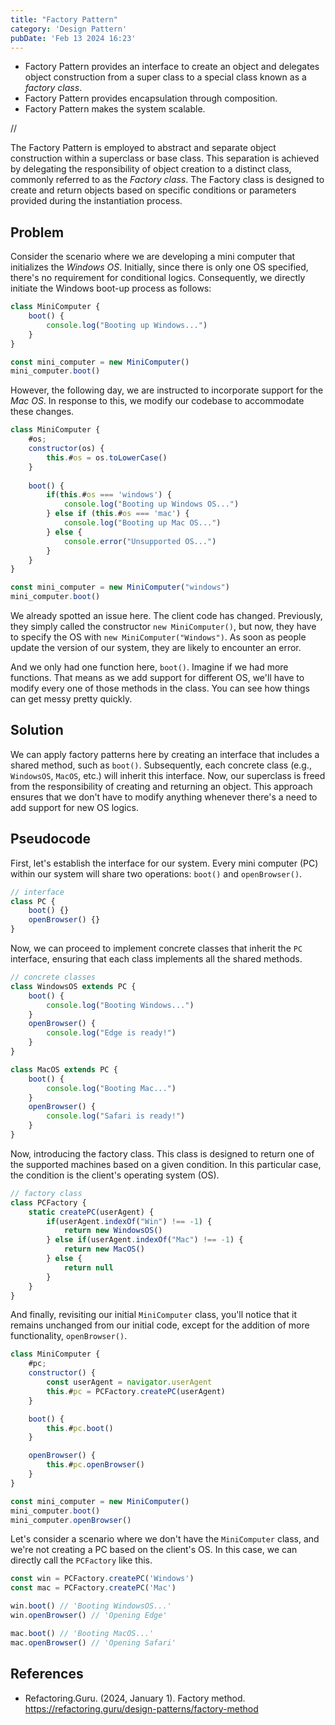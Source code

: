 ```yaml
---
title: "Factory Pattern"
category: 'Design Pattern'
pubDate: 'Feb 13 2024 16:23'
---
```



- Factory Pattern provides an interface to create an object and delegates object construction from a super class to a special class known as a _factory class_.
- Factory Pattern provides encapsulation through composition.
- Factory Pattern makes the system scalable.

//

The Factory Pattern is employed to abstract and separate object construction within a superclass or base class. This separation is achieved by delegating the responsibility of object creation to a distinct class, commonly referred to as the _Factory class_. The Factory class is designed to create and return objects based on specific conditions or parameters provided during the instantiation process.

## Problem

Consider the scenario where we are developing a mini computer that initializes the _Windows OS_. Initially, since there is only one OS specified, there's no requirement for conditional logics. Consequently, we directly initiate the Windows boot-up process as follows:

```js
class MiniComputer {
	boot() {
		console.log("Booting up Windows...")
	}
}

const mini_computer = new MiniComputer()
mini_computer.boot()
```

However, the following day, we are instructed to incorporate support for the _Mac OS_. In response to this, we modify our codebase to accommodate these changes.

```js
class MiniComputer {
	#os;
	constructor(os) {
		this.#os = os.toLowerCase()
	}
	
	boot() {
		if(this.#os === 'windows') {
			console.log("Booting up Windows OS...")
		} else if (this.#os === 'mac') {
			console.log("Booting up Mac OS...")
		} else {
			console.error("Unsupported OS...")
		}
	}
}

const mini_computer = new MiniComputer("windows")
mini_computer.boot()
```

We already spotted an issue here. The client code has changed. Previously, they simply called the constructor `new MiniComputer()`, but now, they have to specify the OS with `new MiniComputer("Windows")`. As soon as people update the version of our system, they are likely to encounter an error.

And we only had one function here, `boot()`. Imagine if we had more functions. That means as we add support for different OS, we'll have to modify every one of those methods in the class. You can see how things can get messy pretty quickly.

## Solution

We can apply factory patterns here by creating an interface that includes a shared method, such as `boot()`. Subsequently, each concrete class (e.g., `WindowsOS`, `MacOS`, etc.) will inherit this interface. Now, our superclass is freed from the responsibility of creating and returning an object. This approach ensures that we don't have to modify anything whenever there's a need to add support for new OS logics.

## Pseudocode

First, let's establish the interface for our system. Every mini computer (PC) within our system will share two operations: `boot()` and `openBrowser()`.

```js
// interface
class PC {
	boot() {}
	openBrowser() {}
}
```

Now, we can proceed to implement concrete classes that inherit the `PC` interface, ensuring that each class implements all the shared methods.

```js
// concrete classes
class WindowsOS extends PC {
	boot() {
		console.log("Booting Windows...")
	}
	openBrowser() {
		console.log("Edge is ready!")
	}
}

class MacOS extends PC {
	boot() {
		console.log("Booting Mac...")
	}
	openBrowser() {
		console.log("Safari is ready!")
	}
}
```

Now, introducing the factory class. This class is designed to return one of the supported machines based on a given condition. In this particular case, the condition is the client's operating system (OS).

```js
// factory class
class PCFactory {
	static createPC(userAgent) {
		if(userAgent.indexOf("Win") !== -1) {
			return new WindowsOS()
		} else if(userAgent.indexOf("Mac") !== -1) {
			return new MacOS()
		} else {
			return null	
		}
	}
}
```

And finally, revisiting our initial `MiniComputer` class, you'll notice that it remains unchanged from our initial code, except for the addition of more functionality, `openBrowser()`.

```js
class MiniComputer {
	#pc;
	constructor() {
		const userAgent = navigator.userAgent
		this.#pc = PCFactory.createPC(userAgent)
	}

	boot() {
		this.#pc.boot()
	}

	openBrowser() {
		this.#pc.openBrowser()
	}
}

const mini_computer = new MiniComputer()
mini_computer.boot()
mini_computer.openBrowser()
```

Let's consider a scenario where we don't have the `MiniComputer` class, and we're not creating a PC based on the client's OS. In this case, we can directly call the `PCFactory` like this.

```js
const win = PCFactory.createPC('Windows')
const mac = PCFactory.createPC('Mac')

win.boot() // 'Booting WindowsOS...'
win.openBrowser() // 'Opening Edge'

mac.boot() // 'Booting MacOS...'
mac.openBrowser() // 'Opening Safari'
```


## References
- Refactoring.Guru. (2024, January 1). Factory method. https://refactoring.guru/design-patterns/factory-method